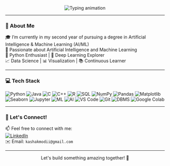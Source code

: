 <div align="center">
  <img src="https://readme-typing-svg.demolab.com?font=Fira+Code&weight=600&size=28&duration=3000&pause=1000&color=00FFAA&center=true&width=500&lines=Welcome+to+my+GitHub+Profile!;I+am+Kashak+Modi;AI%2FML+Developer;Python+Enthusiast" alt="Typing animation">
</div>

---

### 💼 About Me

🎓 I’m currently in my second year of pursuing a degree in Artificial Intelligence & Machine Learning (AI/ML)  
🤖 Passionate about Artificial Intelligence and Machine Learning  
🐍 Python Enthusiast | 🧠 Deep Learning Explorer  
📈 Data Science | 📊 Visualization | 📚 Continuous Learner  

---

### 💻 Tech Stack
 
![Python](https://img.shields.io/badge/-Python-3776AB?logo=python&logoColor=white&style=for-the-badge)
![Java](https://img.shields.io/badge/-Java-ED8B00?logo=openjdk&logoColor=white&style=for-the-badge)
![C](https://img.shields.io/badge/-C-A8B9CC?logo=c&logoColor=white&style=for-the-badge)
![C++](https://img.shields.io/badge/-C++-00599C?logo=c%2B%2B&logoColor=white&style=for-the-badge)
![R](https://img.shields.io/badge/-R-276DC3?logo=r&logoColor=white&style=for-the-badge)
![SQL](https://img.shields.io/badge/-SQL-4479A1?logo=mysql&logoColor=white&style=for-the-badge)
![NumPy](https://img.shields.io/badge/-NumPy-013243?logo=numpy&logoColor=white&style=for-the-badge)
![Pandas](https://img.shields.io/badge/-Pandas-150458?logo=pandas&logoColor=white&style=for-the-badge)
![Matplotlib](https://img.shields.io/badge/-Matplotlib-11557C?logo=matplotlib&logoColor=white&style=for-the-badge)
![Seaborn](https://img.shields.io/badge/-Seaborn-0A7EA6?logo=python&logoColor=white&style=for-the-badge)
![Jupyter](https://img.shields.io/badge/-Jupyter-F37626?logo=jupyter&logoColor=white&style=for-the-badge)
![ML](https://img.shields.io/badge/-ML-00AAFF?logo=tensorflow&logoColor=white&style=for-the-badge)
![AI](https://img.shields.io/badge/-AI-FF6F00?logo=openai&logoColor=white&style=for-the-badge)
![VS Code](https://img.shields.io/badge/-VS_Code-007ACC?logo=visual-studio-code&logoColor=white&style=for-the-badge)
![Git](https://img.shields.io/badge/-Git-F05032?logo=git&logoColor=white&style=for-the-badge)
![DBMS](https://img.shields.io/badge/-DBMS-003B57?logo=postgresql&logoColor=white&style=for-the-badge)
![Google Colab](https://img.shields.io/badge/-Google_Colab-F9AB00?logo=google-colab&logoColor=white&style=for-the-badge)

---


### 🤝 Let's Connect!

📫 Feel free to connect with me:  
[![LinkedIn](https://img.shields.io/badge/-LinkedIn-0A66C2?logo=linkedin&logoColor=white&style=for-the-badge)](https://www.linkedin.com/in/kashakmodi/)  
✉️ Email: `kashakmodii@gmail.com`  


---

<p align="center">Let's build something amazing together! 🚀</p>
